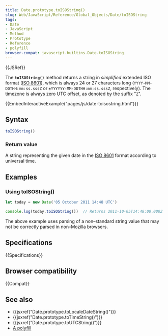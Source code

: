 ```yaml
---
title: Date.prototype.toISOString()
slug: Web/JavaScript/Reference/Global_Objects/Date/toISOString
tags:
- Date
- JavaScript
- Method
- Prototype
- Reference
- polyfill
browser-compat: javascript.builtins.Date.toISOString
---
```

{{JSRef}}

The **`toISOString()`** method returns a string in _simplified_ extended ISO
format ([ISO 8601](https://en.wikipedia.org/wiki/ISO_8601)), which is always 24
or 27 characters long (`YYYY-MM-DDTHH:mm:ss.sssZ` or
`±YYYYYY-MM-DDTHH:mm:ss.sssZ`, respectively). The timezone is always zero UTC
offset, as denoted by the suffix "`Z`".

{{EmbedInteractiveExample("pages/js/date-toisostring.html")}}

## Syntax

```js
toISOString()
```

### Return value

A string representing the given date in the
[ISO 8601](https://en.wikipedia.org/wiki/ISO_8601) format according to universal
time.

## Examples

### Using toISOString()

```js
let today = new Date('05 October 2011 14:48 UTC')

console.log(today.toISOString())  // Returns 2011-10-05T14:48:00.000Z
```

The above example uses parsing of a non–standard string value that may not be
correctly parsed in non–Mozilla browsers.

## Specifications

{{Specifications}}

## Browser compatibility

{{Compat}}

## See also

- {{jsxref("Date.prototype.toLocaleDateString()")}}
- {{jsxref("Date.prototype.toTimeString()")}}
- {{jsxref("Date.prototype.toUTCString()")}}
- [A polyfill](https://github.com/behnammodi/polyfill/blob/master/date.polyfill.js)
